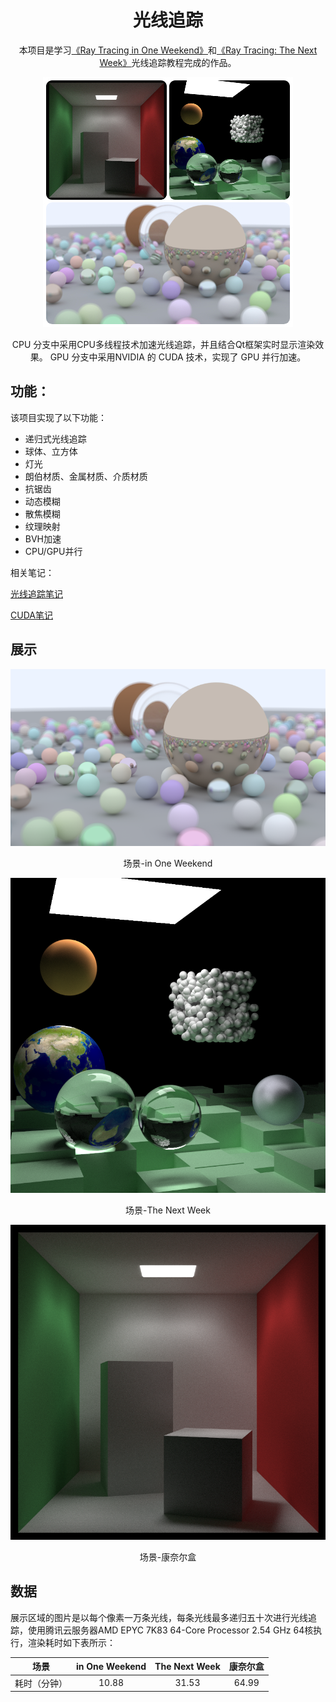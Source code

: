 <div align="center">

# 光线追踪

本项目是学习<a href="https://raytracing.github.io/books/RayTracingInOneWeekend.html">《Ray Tracing in One Weekend》</a>和<a href="https://raytracing.github.io/books/RayTracingTheNextWeek.html">《Ray Tracing: The Next Week》</a>光线追踪教程完成的作品。

![FotoJet](assets/FotoJet-1737623487665-1.jpg)

CPU 分支中采用CPU多线程技术加速光线追踪，并且结合Qt框架实时显示渲染效果。
GPU 分支中采用NVIDIA 的 CUDA 技术，实现了 GPU 并行加速。

</div>

## 功能：

该项目实现了以下功能：

- 递归式光线追踪
- 球体、立方体
- 灯光
- 朗伯材质、金属材质、介质材质
- 抗锯齿
- 动态模糊
- 散焦模糊
- 纹理映射
- BVH加速
- CPU/GPU并行

相关笔记：

<a href="https://github.com/JiaboLi-GitHub/Note/blob/main/%E5%85%89%E7%BA%BF%E8%BF%BD%E8%B8%AA/%E5%85%89%E7%BA%BF%E8%BF%BD%E8%B8%AA.md">光线追踪笔记</a>

<a href="https://github.com/JiaboLi-GitHub/Note/blob/main/CUDA/CUDA.md">CUDA笔记</a>

## 展示

<div align="center">

![2025-01-22-12-35-11](assets/2025-01-22-12-35-11.png)
<div style="text-align: center;">场景-in One Weekend</div>

![2025-01-22-17-08-58](assets/2025-01-22-17-08-58.png)
<div style="text-align: center;">场景-The Next Week</div>

![2025-01-22-17-01-49](assets/2025-01-22-17-01-49.png)
<div style="text-align: center;">场景-康奈尔盒</div>

</div>

## 数据

展示区域的图片是以每个像素一万条光线，每条光线最多递归五十次进行光线追踪，使用腾讯云服务器AMD EPYC 7K83 64-Core Processor   2.54 GHz 64核执行，渲染耗时如下表所示：

|     场景     | in One Weekend | The Next Week | 康奈尔盒 |
| :----------: | :------------: | :-----------: | :------: |
| 耗时（分钟） |     10.88      |     31.53     |  64.99   |